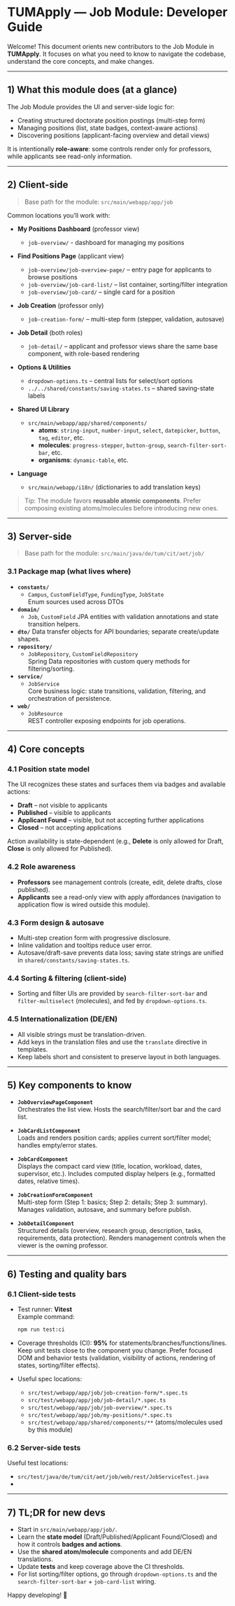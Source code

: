 # TUMApply — Job Module: Developer Guide

Welcome! This document orients new contributors to the Job Module in **TUMApply**. It focuses on what you need to know to navigate the codebase, understand the core concepts, and make changes.

---

## 1) What this module does (at a glance)

The Job Module provides the UI and server-side logic for:
- Creating structured doctorate position postings (multi-step form)
- Managing positions (list, state badges, context-aware actions)
- Discovering positions (applicant-facing overview and detail views)

It is intentionally **role-aware**: some controls render only for professors, while applicants see read-only information.

---

## 2) Client-side

> Base path for the module: `src/main/webapp/app/job`

Common locations you’ll work with:

- **My Positions Dashboard** (professor view)
  - `job-overview/` - dashboard for managing my positions 

- **Find Positions Page** (applicant view)
  - `job-overview/job-overview-page/` – entry page for applicants to browse positions
  - `job-overview/job-card-list/` – list container, sorting/filter integration
  - `job-overview/job-card/` – single card for a position

- **Job Creation** (professor only)
  - `job-creation-form/` – multi-step form (stepper, validation, autosave)

- **Job Detail** (both roles)
  - `job-detail/` – applicant and professor views share the same base component, with role-based rendering

- **Options & Utilities**
  - `dropdown-options.ts` – central lists for select/sort options
  - `../../shared/constants/saving-states.ts` – shared saving-state labels

- **Shared UI Library**
  - `src/main/webapp/app/shared/components/`
    - **atoms**: `string-input`, `number-input`, `select`, `datepicker`, `button`, `tag`, `editor`, etc.
    - **molecules**: `progress-stepper`, `button-group`, `search-filter-sort-bar`, etc.
    - **organisms**: `dynamic-table`, etc.

- **Language**
  - `src/main/webapp/i18n/` (dictionaries to add translation keys)

> Tip: The module favors **reusable atomic components**. Prefer composing existing atoms/molecules before introducing new ones.

---

## 3) Server-side

> Base path for the module: `src/main/java/de/tum/cit/aet/job/`

### 3.1 Package map (what lives where)
- **`constants/`**
  - `Campus`, `CustomFieldType`, `FundingType`, `JobState`  
    Enum sources used across DTOs
- **`domain/`**
  - `Job`, `CustomField`
    JPA entities with validation annotations and state transition helpers.
- **`dto/`**
    Data transfer objects for API boundaries; separate create/update shapes.
- **`repository/`**
  - `JobRepository`, `CustomFieldRepository`  
    Spring Data repositories with custom query methods for filtering/sorting.
- **`service/`**
  - `JobService`  
    Core business logic: state transitions, validation, filtering, and orchestration of persistence.
- **`web/`**
  - `JobResource`  
    REST controller exposing endpoints for job operations.

---

## 4) Core concepts

### 4.1 Position state model
The UI recognizes these states and surfaces them via badges and available actions:
- **Draft** – not visible to applicants
- **Published** – visible to applicants
- **Applicant Found** – visible, but not accepting further applications
- **Closed** – not accepting applications

Action availability is state-dependent (e.g., **Delete** is only allowed for Draft, **Close** is only allowed for Published).

### 4.2 Role awareness
- **Professors** see management controls (create, edit, delete drafts, close published).
- **Applicants** see a read-only view with apply affordances (navigation to application flow is wired outside this module).

### 4.3 Form design & autosave
- Multi-step creation form with progressive disclosure.
- Inline validation and tooltips reduce user error.
- Autosave/draft-save prevents data loss; saving state strings are unified in `shared/constants/saving-states.ts`.

### 4.4 Sorting & filtering (client-side)
- Sorting and filter UIs are provided by `search-filter-sort-bar` and `filter-multiselect` (molecules), and fed by `dropdown-options.ts`.

### 4.5 Internationalization (DE/EN)
- All visible strings must be translation-driven.
- Add keys in the translation files and use the `translate` directive in templates.
- Keep labels short and consistent to preserve layout in both languages.

---

## 5) Key components to know

- **`JobOverviewPageComponent`**  
  Orchestrates the list view. Hosts the search/filter/sort bar and the card list.

- **`JobCardListComponent`**  
  Loads and renders position cards; applies current sort/filter model; handles empty/error states.

- **`JobCardComponent`**  
  Displays the compact card view (title, location, workload, dates, supervisor, etc.). Includes computed display helpers (e.g., formatted dates, relative times).

- **`JobCreationFormComponent`**  
  Multi-step form (Step 1: basics; Step 2: details; Step 3: summary). Manages validation, autosave, and summary before publish.

- **`JobDetailComponent`**  
  Structured details (overview, research group, description, tasks, requirements, data protection). Renders management controls when the viewer is the owning professor.

---

## 6) Testing and quality bars

### 6.1 Client-side tests

- Test runner: **Vitest**  
  Example command:
  ```bash
  npm run test:ci
  ```
- Coverage thresholds (CI): **95%** for statements/branches/functions/lines.  
  Keep unit tests close to the component you change. Prefer focused DOM and behavior tests (validation, visibility of actions, rendering of states, sorting/filter effects).

- Useful spec locations:
  - `src/test/webapp/app/job/job-creation-form/*.spec.ts`
  - `src/test/webapp/app/job/job-detail/*.spec.ts`
  - `src/test/webapp/app/job/job-overview/*.spec.ts`
  - `src/test/webapp/app/job/my-positions/*.spec.ts`
  - `src/test/webapp/app/shared/components/**` (atoms/molecules used by this module)

### 6.2 Server-side tests
  Useful test locations:
- `src/test/java/de/tum/cit/aet/job/web/rest/JobServiceTest.java`
- 
---

## 7) TL;DR for new devs

- Start in `src/main/webapp/app/job/`.
- Learn the **state model** (Draft/Published/Applicant Found/Closed) and how it controls **badges and actions**.
- Use the **shared atom/molecule** components and add DE/EN translations.
- Update **tests** and keep coverage above the CI thresholds.
- For list sorting/filter options, go through `dropdown-options.ts` and the `search-filter-sort-bar` + `job-card-list` wiring.

Happy developing! 🎉
